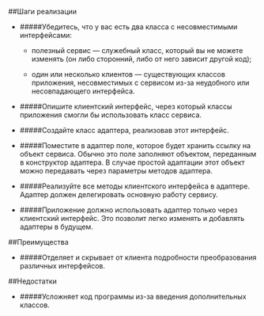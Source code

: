 ##Шаги реализации

- #####Убедитесь, что у вас есть два класса с несовместимыми интерфейсами:

    - полезный сервис — служебный класс, который вы не можете изменять (он либо сторонний, либо от него зависит другой код);

    - один или несколько клиентов — существующих классов приложения, несовместимых с сервисом из-за неудобного или несовпадающего интерфейса.

- #####Опишите клиентский интерфейс, через который классы приложения смогли бы использовать класс сервиса.

- #####Создайте класс адаптера, реализовав этот интерфейс.

- #####Поместите в адаптер поле, которое будет хранить ссылку на объект сервиса. Обычно это поле заполняют объектом, переданным в конструктор адаптера. В случае простой адаптации этот объект можно передавать через параметры методов адаптера.

- #####Реализуйте все методы клиентского интерфейса в адаптере. Адаптер должен делегировать основную работу сервису.

- #####Приложение должно использовать адаптер только через клиентский интерфейс. Это позволит легко изменять и добавлять адаптеры в будущем.

##Преимущества 

- #####Отделяет и скрывает от клиента подробности преобразования различных интерфейсов.

##Недостатки

- #####Усложняет код программы из-за введения дополнительных классов.